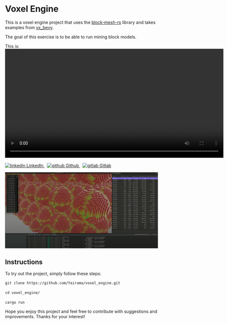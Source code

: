 # Voxel Engine

This is a voxel engine project that uses the [block-mesh-rs](https://github.com/bonsairobo/block-mesh-rs) library and takes examples from [vx_bevy](https://github.com/Game4all/vx_bevy).

The goal of this exercise is to be able to run mining block models.

This is:
<video src='https://user-images.githubusercontent.com/45445692/230241179-ebca14f1-406c-48e9-8b9e-39fc0fc82d92.mp4' width=720></video>


<p>
  <a href="https://www.linkedin.com/in/yairama/" rel="nofollow noreferrer">
    <img src="https://i.stack.imgur.com/gVE0j.png" alt="linkedin" class="icon" width="20" height="20"> LinkedIn
  </a> &nbsp; 
  <a href="https://github.com/Yairama" rel="nofollow noreferrer">
    <img src="https://github.githubassets.com/images/modules/logos_page/GitHub-Mark.png" alt="github" class="icon" width="20" height="20"> Github
  </a> &nbsp; 
  <a href="https://github.com/Yairama" rel="nofollow noreferrer">
    <img src="https://cdn-icons-png.flaticon.com/512/5968/5968853.png" alt="gitlab" class="icon" width="20" height="20"> Gitlab
  </a>
</p>

![Project image](/images/readme_image.png?raw=true "Project image")

## Instructions

To try out the project, simply follow these steps:



```
git clone https://github.com/Yairama/voxel_engine.git

cd voxel_engine/

cargo run
```

Hope you enjoy this project and feel free to contribute with suggestions and improvements. Thanks for your interest!



